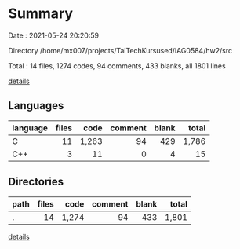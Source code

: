 # Summary

Date : 2021-05-24 20:20:59

Directory /home/mx007/projects/TalTechKursused/IAG0584/hw2/src

Total : 14 files,  1274 codes, 94 comments, 433 blanks, all 1801 lines

[details](details.md)

## Languages
| language | files | code | comment | blank | total |
| :--- | ---: | ---: | ---: | ---: | ---: |
| C | 11 | 1,263 | 94 | 429 | 1,786 |
| C++ | 3 | 11 | 0 | 4 | 15 |

## Directories
| path | files | code | comment | blank | total |
| :--- | ---: | ---: | ---: | ---: | ---: |
| . | 14 | 1,274 | 94 | 433 | 1,801 |

[details](details.md)